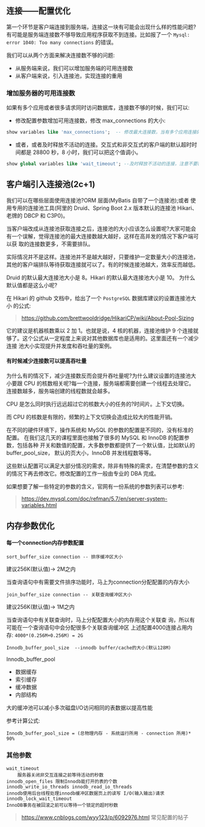 ## 连接——配置优化

第一个环节是客户端连接到服务端，连接这一块有可能会出现什么样的性能问题? 有可能是服务端连接数不够导致应用程序获取不到连接。比如报了一个 `Mysql: error 1040: Too many connections` 的错误。

我们可以从两个方面来解决连接数不够的问题:

- 从服务端来说，我们可以增加服务端的可用连接数
- 从客户端来说，引入连接池，实现连接的重用

### 增加服务器的可用连接数

如果有多个应用或者很多请求同时访问数据库，连接数不够的时候，我们可以:

- 修改配置参数增加可用连接数，修改 max_connections 的大小:

```sql
show variables like 'max_connections';  -- 修改最大连接数，当有多个应用连接的时候
```

- 或者，或者及时释放不活动的连接。交互式和非交互式的客户端的默认超时时
  间都是 28800 秒，8 小时，我们可以把这个值调小。

```sql
show global variables like 'wait_timeout'; --及时释放不活动的连接，注意不要释放连接池还在使用的连接
```

## 客户端引入连接池(2c+1)

我们可以在哪些层面使用连接池?ORM 层面(MyBatis 自带了一个连接池);或者 使用专用的连接池工具(阿里的 Druid、Spring Boot 2.x 版本默认的连接池 Hikari、老牌的 DBCP 和 C3P0)。

当客户端改成从连接池获取连接之后，连接池的大小应该怎么设置呢?大家可能会有一个误解，觉得连接池的最大连接数越大越好，这样在高并发的情况下客户端可以获 取的连接数更多，不需要排队。

实际情况并不是这样。连接池并不是越大越好，只要维护一定数量大小的连接池， 其他的客户端排队等待获取连接就可以了。有的时候连接池越大，效率反而越低。

Druid 的默认最大连接池大小是 8。Hikari 的默认最大连接池大小是 10。 为什么默认值都是这么小呢?

在 Hikari 的 github 文档中，给出了一个 `PostgreSQL` 数据库建议的设置连接池大小
的公式:

> https://github.com/brettwooldridge/HikariCP/wiki/About-Pool-Sizing 

它的建议是机器核数乘以 2 加 1。也就是说，4 核的机器，连接池维护 9 个连接就 够了。这个公式从一定程度上来说对其他数据库也是适用的。这里面还有一个减少连接 池大小实现提升并发度和吞吐量的案例。

#### 有时候减少连接数可以提高吞吐量

为什么有的情况下，减少连接数反而会提升吞吐量呢?为什么建议设置的连接池大 小要跟 CPU 的核数相关呢?每一个连接，服务端都需要创建一个线程去处理它。连接数越多，服务端创建的线程数就会越多。

CPU 是怎么同时执行远远超过它的核数大小的任务的?时间片。上下文切换。

而 CPU 的核数是有限的，频繁的上下文切换会造成比较大的性能开销。

在不同的硬件环境下，操作系统和 MySQL 的参数的配置是不同的，没有标准的配置。
在我们这几天的课程里面也接触了很多的 MySQL 和 InnoDB 的配置参数，包括各种 开关和数值的配置，大多数参数都提供了一个默认值，比如默认的 buffer_pool_size， 默认的页大小，InnoDB 并发线程数等等。

这些默认配置可以满足大部分情况的需求，除非有特殊的需求，在清楚参数的含义 的情况下再去修改它。修改配置的工作一般由专业的 DBA 完成。

如果想要了解一些特定的参数的含义，官网有一份系统的参数列表可以参考:

> https://dev.mysql.com/doc/refman/5.7/en/server-system-variables.html 

## 内存参数优化

#### 每一个connection内存参数配置

```
sort_buffer_size connection -- 排序缓冲区大小
```

建议256K(默认值)-> 2M之内

当查询语句中有需要文件排序功能时，马上为connection分配配置的内存大小

```
join_buffer_size connection -- 关联查询缓冲区大小
```

建议256K(默认值)-> 1M之内

 当查询语句中有关联查询时，马上分配配置大小的内存用这个关联查
询，所以有可能在一个查询语句中会分配很多个关联查询缓冲区 上述配置4000连接占用内存:
`4000*(0.256M+0.256M) = 2G`

```
Innodb_buffer_pool_size  --innodb buffer/cache的大小(默认128M)
```

Innodb_buffer_pool

- 数据缓存
- 索引缓存
- 缓冲数据
- 内部结构

大的缓冲池可以减小多次磁盘I/O访问相同的表数据以提高性能

参考计算公式:

```
Innodb_buffer_pool_size = (总物理内存 - 系统运行所用 - connection 所用)* 90%
```

### 其他参数

```
wait_timeout
    服务器关闭非交互连接之前等待活动的秒数
innodb_open_files 限制Innodb能打开的表的个数
innodb_write_io_threads innodb_read_io_threads
innodb使用后台线程处理innodb缓冲区数据页上的读写 I/O(输入输出)请求 innodb_lock_wait_timeout
InnoDB事务在被回滚之前可以等待一个锁定的超时秒数 

```

>  https://www.cnblogs.com/wyy123/p/6092976.html 常见配置的帖子


